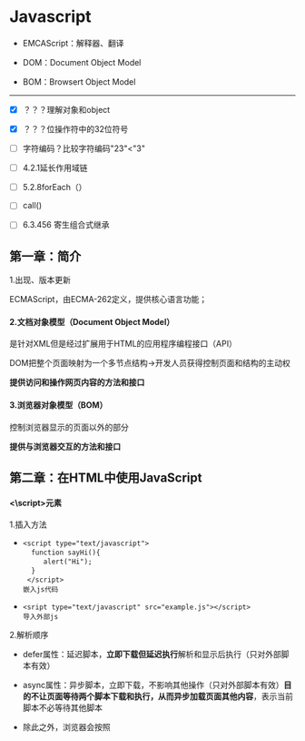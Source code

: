 # Javascript

- EMCAScript：解释器、翻译


- DOM：Document Object Model


- BOM：Browsert Object Model
----

- [x] ？？？理解对象和object


- [x] ？？？位操作符中的32位符号
- [ ] 字符编码？比较字符编码"23"<"3"
- [ ] 4.2.1延长作用域链
- [ ] 5.2.8forEach（）
- [ ] call()
- [ ] 6.3.456 寄生组合式继承

## 第一章：简介

1.出现、版本更新

ECMAScript，由ECMA-262定义，提供核心语言功能；

#### 2.文档对象模型（Document Object Model）
是针对XML但是经过扩展用于HTML的应用程序编程接口（API）

DOM把整个页面映射为一个多节点结构→开发人员获得控制页面和结构的主动权

**提供访问和操作网页内容的方法和接口**

#### 3.浏览器对象模型（BOM）
控制浏览器显示的页面以外的部分

**提供与浏览器交互的方法和接口**

## 第二章：在HTML中使用JavaScript

#### <\script>元素

1.插入方法

- ```
  <script type="text/javascript">
    function sayHi(){
       alert("Hi");
    }
   </script>
  嵌入js代码
  ```


- ```
  <sript type="text/javascript" src="example.js"></script>
  导入外部js
  ```

2.解析顺序

- defer属性：延迟脚本，**立即下载但延迟执行**解析和显示后执行（只对外部脚本有效）


- async属性：异步脚本，立即下载，不影响其他操作（只对外部脚本有效）**目的不让页面等待两个脚本下载和执行，从而异步加载页面其他内容**，表示当前脚本不必等待其他脚本
- 除此之外，浏览器会按照<script>*在页面的先后顺序依次解析*

3.标签的位置

多放在body元素中页面内容的后面

4.在XHTM中的用法

*CData*片段包含JavaScript代码，表示区域内不解析

```
<script>//<![CDATA[
    function{...}
        //]]>
</script>
//注释是为了不兼容XHTML的浏览器
```

## 第三章：基本概念

#### 1.语法

1.1区分大小写

1.2标识符：指变量、函数、属性的名字，或者函数的参数

- 第一个字母必须是一个字母、下划线_、或者一个$
- 其他字符除以上三者还可以是数字
- 惯例驼峰大小写格式、第一个字母小写，剩下每个单词首字母大写

1.3注释

//单行注释

/*多行

注释*/

1.4严格模式

在顶部添加代码“use strict”告诉引擎切换到严格模式

1.5语句    ①分号句尾②使用代码块{}

#### 2.关键字和保留字

不能作为标识符

#### 3.变量

3.1ECMAScript的变量是松散型的，就是可以用来保存任何类型的数据；换句话说，每个变量仅仅是一个用于保留值得占位符而已

3.2

var message；//未初始化变量，值为undefined

var message=“hi";//初始化变量，赋值

3.3**使用var操作符定义的变量将成为定义该变量作用域的局部变量，函数退出即销毁**

省略var，即为全局变量，不推荐使用

```
fuancion text{
    message="hi";//全局变量
}
text();//调用函数
alert(message);//hi
```

3.4可以使用一条语句定义多个变量

#### 4.数据类型

①五种基本数据类型（简单数据类型）

- Undefined→undefined

- Null→object

- Boolean→

- Number

- String

②一种复杂数据类型

- Object:一组无序的名值对组成

③不支持任何创建的自定义类型，所以值都是上述六种之一

##### 4.1 typeof操作符

**检测给定变量的数据类型**

###### 可能返回的字符串

- undefined

- boolean

- string

- numble

- object:这个值是对象（*?*）或者null

- function：函数


typeof是一个*操作符*而不是函数，所以可以alert（typeof(message));//string;圆括号可以用但是却不是必须的

function函数在ECMAScript中是**对象**，不是数据类型

通过typeof操作符来区分函数和其他对象

##### 4.2 Undefined类型

- 使用var声明变量但是未对其加以初始化，默认取得undefined值
- var message=undefned,使用undefined显示初始化变量（没必要）
- 未声明的变量，typeof操作符同样返回undefined值

##### 4.3 Null类型

①从逻辑角来看，null值表示一个*空对象指针*，这也是typeof操作符检测null值会**返回“object”**的原因.

②如果定义的变量准备在将来用来保存对象，那么最好初始化为null，而不是其他；

③实际上，undefined是派生自null值的，所以他们的相等性测试返回true；

④尽管二者有这样的关系，但是用法却完全不同。初始化undefined没必要，初始化null却是有必要的；这可以提现null作为空对象指针惯例，也进一步*区分*null和undefined。

##### 4.4 Bollean类型

- 只有两个字面值true和false；区分大小写，只有小写才是布尔值，不然只是标识符；
- 虽然字面值只有两个，但是ECMAScript中所有类型的值都有与这两个Boolean值等价的值

| 数据类型      | 转换为true的值           | 转换为false的值 |
| --------- | ------------------- | ---------- |
| Boolean   | true                | false      |
| String    | 任何非空字符串             | “”（空字符串）   |
| Number    | 任何非零数字值（包括无穷大)      | 0和NAN      |
| Object    | 任何对象                | null       |
| Undefined | n/a(not applicable) | undefined  |

##### 4.5 Numble类型：

表示整数和浮点数值

（一）数值字面量格式

①最基本的数据字面量格式：十进制整数

②八进制：第一位是0,然后八进制数字序列（0-7）

③十六进制：第一位是0x，然后（0-9及A-F）

如果字面值中的数值超出范围，则前导0被忽略，按照十进制解析

（二）浮点数值

由于浮点数值需要的内存空间是保存整数值得两倍，所以如果能转换为整数的数值将转换为整数保存

科学计数法e表示法

浮点数值的最高精度为17位，但是进行算数计数时精度远不如整数

例如0.1+0.2=0.300000000000004，舍入误差

因此*永远不要测试某个特定的浮点数值*

（三）数值范围

MAX_VALUE 属性是 JavaScript 中可表示的最大的数。它的近似值为 1.7976931348623157 x 10308

MIN_VALUE 属性是 JavaScript 中可表示的最小的数（接近 0 ，但不是负数）。它的近似值为 5 x 10-324

如果得到一个超出JavaScript数值范围的值，则被转换成Infinity

负数则被转换成-Infinity(负无穷)

**Infinity不能参与计算**

可以使用*isFinite（）函数*   确定数值是不是有穷的，如果是，返回true

```javascript
var result=Number.MAX_VALUE+1;

alert(isFinite(result));//false
```

在执行极小或者极大数值的计算时，要检测监控这些值

（四）NaN

Not a Numble非数值，是一个特殊的数值；这样ECMAScript就不会抛出错误，不会影响其他代码的执行；

- 任何涉及NaN的操作都会返回NaN；
- NaN与任何值都不相等，包括NaN本身；
- 0除以0返回NaN，整数除以NaN返回Infinity，负数除以0返回-Infinity

*isNaN（）函数*    确定参数是否“不是数值”，函数接受一个数值会尝试转换成数值，如果不能转换成数值，函数返回true

```javascript
alert(NaN == NaN);       //false
alert(isNaN(NaN));       //true
alert(isNaN(10));        //false – 10 is a number
alert(isNaN("10"));      //false – can be converted to number 10
alert(isNaN("blue"));    //true – cannot be converted to a number
alert(isNaN(true));      //false – can be converted to number 1
```

（五）数值转换

- Number（）：用于*任何数据*类型

  ```javascript
   var num1 = Number("Hello world!");  //NaN
   var num2 = Number("");              //0
   var num3 = Number("000011");        //11
   var num4 = Number(true);            //1
   var num5 = Number(null);            //0
   var num6 = Number(undefined);       //NaN
   var num7 = Number(0xA);             //10
  ```

- parseInt（）：专门用于把*字符串*转换成数值

  由于Number（）函数在转换字符串时比较复杂和不够合理，因此在处理整数时更常用parseInt（）函数；

  忽略前面的空格，找到第一个**非空格字符**

```javascript
  var num1 = parseInt("1234blue"); //1234
  var num2 = parseInt("");        //NaN
  var num3 = parseInt("0xA");     //10 - hexadecimal
  var num4 = parseInt(22.5);      //22 -小数点不是有效的                                     数字字符
  var num5 = parseInt("070");     //70 - decimal
  var num6 = parseInt("0xf");    //15 – hexadecimal
  var num7 = parseInt("blue123"); //NaN
```

ECMAScript3认为“070”是56（八进制），而ECMAScript5以后被认为是十进制，所以parseInt（）函数以不具备解析八进制的能力了

为解决这个问题，可以为函数提供第二个参数：转换时使用的基数

```javascript
 var num1 = parseInt("AF", 16);        //175
 var num2 = parseInt("AF");            //NaN
 如果指定了16作为基数，则可以不带"0x"
 var num3 = parseInt("10", 10);        //10 – parsed                                          as decimal
 var num4 = parseInt("10", 2);         //2 – parsed                                            as binary
```

不指定基数意味着让函数决定如何解析输入的字符，因此为了避免错误解析，我们建议**无论什么情况下都明确指定基数**

- parseFloat（）：专门用于把*字符串*转换成数值，有小数

*区别*：

①第一个小数点有效；

②始终会忽略前导的0；

③只解析十进制，十六进制始终被转换成0；

```
var num1 = parseFloat("1234blue");   //1234 - integer
var num2 = parseFloat("0xA");         //0
var num4 = parseFloat("22.34.5");     //22.34
var num5 = parseFloat("0908.5");      //908.5
var num6 = parseFloat("3.125e7");     //31250000
var num7 = parseFloat(1.000);        //1
```

#####4.6 String类型 

用于表示由0个或者多个16位Unicode字符组成的字符序列，及*字符串*。　　

【Unicode编码：一个英文等于两个字节，一个中文（含繁体）等于两个字节。16位指的是：字符串每个字符所占用的空间为16bits 比特(2 bytes字节)】

双引号和单引号的字符写法在ECMAScript中完全相同

（一）字符字面量

String数据类型包含一些特殊的字符字面量，也叫专业序列；

| 字面量   | 含义                                     |
| ----- | -------------------------------------- |
| \n    | 换行                                     |
| \t    | 制表                                     |
| \b    | 空格                                     |
| \r    | 回车                                     |
| \f    | 进纸                                     |
| \\    | 斜杠                                     |
| \'    | 单引号                                    |
| \"    | 双引号                                    |
| \xnn  | 以十六进制代码nn表示一个字符（n为0-F）。\x41表示“A”       |
| \unnn | 以十六进制代码nnnn表示一个字符（n为0-F）。\u03as表示希腊字符∑ |

```
alert(text.length);//获得字符串长度
其中\u03as六个字符长的转义序列表示一个字符
```

*alert（text.length）*

（二）字符串的特点

字符串时不可变的，一旦创建后想要改变某个变量保存的字符串，首先要销毁原来的字符串，然后再用另一个新值填充

```
var lang = "JAVA";
lang =lang+"Script";//过程在后台发生并拼接
```

（三）转换为字符串

- toString()函数

  返回相应值得字符串表现。但是null和undefined没有这个方法

  通过指定基数，改变输出的值num.toString(8)八进制。

- String()转型函数

  ①有toString（）方法则调用；②值为null则返回"null";

  ③值为undefined则返回"undefined"。



##### 4.7 Object类型

ECMAScript中的对象其实就是 **一组数据和功能的集合**。

ECMAScript中的对象是可变的键控集合（即一组数据和功能的集合）

对象可以通过执行new操作符后跟要创建的对象类型的名称来创建；

创建自定义对象，并为其添加属性和方法

```javascript
var o = new Object();
```
*关键要理解一个重要思想*

在ECMAScript中，Object类型是它所有实例的基础！

Object的每个实例都具有下列的属性和方法？？？？？？



ECMA-262中的对象和行为不一定适用于JavaScript中的其他对象。浏览器环境对象，比如BOM和DOM中的对象，都属于宿主对象。

#### 5.操作符

用于操作数据，包括算术操作符、位操作符、关系操作符、相等操作符。

##### 5.1 一元操作符

（一）递增很递减操作符

- 前置型

  执行前置型递减和递增操作时，变量的值都是在语句被求值之*前*改变的

  *先递减再进行计算*

  ```javascript
   var age = 29;
   var anotherAge = --age + 2;      
   alert(age);         //outputs 28
   alert(anotherAge);  //outputs 30
  ```


- 后置型

  被求值之*后*才执行

  即*先完成计算再递减*（**则计算时使用的值没有经过递减**）

```javascript
var num1 = 2;
        var num2 = 20;
        var num3 = --num1 + num2;    //equals 21
        var num4 = num1 + num2;      //equals 21
```

```javascript
 var num1 = 2;
        var num2 = 20;
        var num3 = num1-- + num2;    //equals 22
        var num4 = num1 + num2;      //equals 21
```

- 规则

```javascript
var s1 = "2";
    var s2 = "z";
    var b = false;
    var f = 1.1;
    var o = { 
        valueOf: function() {
            return -1;
        }
    };
     s1++;   //value becomes numeric 3
     s2++;   //value becomes NaN
     b++;    //value becomes numeric 1
     f--;    //value becomes 0.10000000000000009
     o--;    //value becomes numeric –2  

          
```
（二）一元加和减操作符

- 再对非数值应用一元加操作符时，该操作符会像Number（）转型函数一样对这个值进行转换；

- 一元减操作符：用于表示负数；与加操作符相同规则，然后加负号；

```javascript
   var s1 = "01";
          var s2 = "1.1";
          var s3 = "z";
          var b = false;
          var f = 1.1;
          var o = { 
              valueOf: function() {
                  return -1;
              }
          };
          
          s1 = -s1;   //value becomes numeric -1
          s2 = -s2;   //value becomes numeric -1.1
          s3 = -s3;   //value becomes NaN
          b = -b;     //value becomes numeric 0
          f = -f;     //change to –1.1
          o = -o;     //value becomes numeric 1
```

##### 5.2 位操作符

位于最基本的层次上，因此速度更快；

ECMAScript中所有数都以IEEE-754 64位存储→转换成32位→**执行操作**→转换成64位；整个过程就像只存在32位一样；

以二进制码存储；对于有符号的整数，32位中的前31位用于表示整数的值，第32位用于表示负号：**0→正数；1→负数；**

负数以二进制码存储的步骤①数值的绝对二进制编码②二进制反码③得到的二进制反码加1

但是ECMAScript输出时直接是负数绝对值的二进制编码前面加一个负号

转换过程中导致NaN和Infinity值应用位操作符时，都会被当成0来处理

| 操作符       | 表示方法 |         返回值          |
| :-------- | :--: | :------------------: |
| 按位非（NOT）  |  ~   | 返回数值的反码(本质：操作符负值减1)  |
| 按位与（AND）  |  &   |   相同位置上的两个数都是1时返回1   |
| 按位或（OR）   |  \|  | 有一位是1时返回1；两位都是0时返回0  |
| 按位异或（XOR） |  ^   |     *只*有一位是1返回1；     |
| 左移        |  <<  | 向左移动指定位数，以0填充，不影响符号位 |
| 有符号的右移    |  >>  |        不影响符号位        |
| 无符号的右移    | >>>  |      所有32位都向右移动      |

正数有无符号右移结果相等，而负数无符号右移会结果非常大。

##### 5.3 布尔操作符

可以应用于任何类型的操作数

| 操作符  | 表示方法 |        返回值         |
| ---- | :--: | :----------------: |
| 逻辑非  |  !   | 与Boolean（）转型函数结果相反 |
| 逻辑与  |  &&  |    同为true则为true    |
| 逻辑或  | \|\| |   一个为true则为true    |

- 逻辑非使用两个则会模拟Boolean（）转型函数；

- 逻辑与和逻辑或都属于短路操作，第一个函数能决定结果就不对第二个 求值；

- 逻辑非返回值都为true或者false

  逻辑与和逻辑或返回值不一定为布尔值；可以为

  ​     *对象、null、undefined、NaN*

##### 5.4 乘性操作符

操作符为非数值的情况下会自动进行Number()转型函数转为数值。

| 操作符  | 表示方法 |   返回值    |
| ---- | ---- | :------: |
| 乘法   | *    |    乘积    |
|      | /    | 第一个除以第二个 |
|      | %    |    余数    |

返回值可以是：Infinity、-Infinity、NaN、常规数值

undefined结果NaN

##### 5.5 加性操作符

- 加法
- 减法

*转换规则*：

①Infinity+-Infinity，结果Infinity

​                    -0+0，结果+0；-0-0，结果+0；

②如果一个是字符串，另一个不是字符串也要是字符串！

```javascript
var num1 = 5;
var num2 = 10;
var message = "The sum of 5 and 10 is " + num1 + num2;
alert(message);    //"The sum of 5 and 10 is 510"
```

**每个加法独立执行**

③操作符为非数值的情况下会自动进行Number()转型函数转为数值。

```javascript
 var result1 = 5 + 5;      //10
 var result2 = 5 + "5";    //"55"
 var result3 = NaN - 1;    //NaN
 var result4 = 5 - "" ;    //5.因为""被转换成0
 var result5 = 5 - null ;  //5.因为null被转换成0
 var result6 = 5 - "2" ;   //3,因为"2"被转换成2
```

##### 5.6关系操作符

| <    | >    | <=   | >=   |
| ---- | ---- | ---- | ---- |
| 小于   | 大于   | 小于等于 | 大于等于 |

操作符为非数值的情况下会自动进行数据转换或完成一些奇怪的操作

- 都是数值，则进行比较；

- 都是字符串，则比较对应的字符编码；*？？？*

- 一个是数值，则另一个转成数值；

- 一个是对象，则调用valueOf（）方法，进行比较，如果没有，则调用toString（）方法，得到的结果进行比较；

- 如果一个是布尔值，则转换成数值进行比较；

返回值为布尔值。

任何数值与NaN进行比较，结果都是false；

```javascript
var result1 = NaN < 3;//false
var result2 = NaN >= 3;//false
```

##### 5.7相等操作符

两组操作符

- 相等和不相等：先转换再比较

- 全等和不全等：仅比较不转换

（一）相等和不相等（==）和（!=）

比较前进行 *强制转换*

规则：

- 如果有一个是布尔值，则先转换成0或者1；

- 把字符串转换为数值；

- null和undefined是相等的；

- 比较相等性之前不能把null和undefined转换为其他值；

- 如果有一个值是NaN,则相等操作符返回false，不相等操作符返回true；即使两个操作符都是NaN，相等操作符也返回false，因为NaN不等于NaN；

- 如果两个操作符都是对象，则比较是不是同一个对象。

```javascript
var num1 = "123" ;
var num2 = "你好" ;
alert( num1 == 123) ;       //true
alert( num2 = num1 + 2) ;   //"1232"   虽然把字符串转换成数值计算，但是没有真正改变字符串类型，依然是字符串；
```
（二）全等和不全等

区别：**不转换**

===全等：两个操作符未经转换就相等返回true；

!==不全等：两个操作符未经转换就不相等；

```
var result1 = ("55" == 55);    //true – equal because of conversion
var result2 = ("55" === 55);   //false – not equal because different data types
```

**null == undefined会返回true ，因为他们是类似的值；但null === undefined 返回false，因为它们是不同类型的值**

#####5.8 条件操作符

```
var max = (num1 > num2)?num1:num2
```

问号前的结果返回为true，则将第一个num1赋值给max→max中将保存一个最大的值；

条件？语句1：语句2

if...else...的简写

##### 5.9 赋值操作符

等于号(=)表示，就是把右侧的值赋值给左侧的变量；

如果在等号前面加上算数操作符（以及个别其他操作符），就可以完成复合操作符；

```javascript
var num = 10;
num = num + 10;
```

第二行用一个复合操作符代替：（理解为在原值上加的数是10）

```javascript
var num = 10;
num + = 10;
```

简化赋值操作，并不会带来性能上的提升

##### 5.10 逗号操作符

在一条语句中执行多个操作

- 声明多个变量

```
  var num1=1,num2=2,num3=3;
```

- 用于赋值，不常见

```
  var num = (5,6,2,0);//num的值为0
```

#### 6.语句

ECMA-262规定了一组语句（也叫*流程控制语句*），从本质看，语句定义了ECMAScript中的主要语法，语句通常使用一个或者多个关键词来完成任务。

可以是单行语句，或者{}复合语句，一般叫代码块

##### 6.1 if语句

结合switch语句

```javascript
if(condition){//if里面的括号返回的结果转换成布尔值是true的时候
statament 1

} else{
statement 2
}
```

##### 6.2 do-while语句

先运行后判断
后测试循环语句：循环体内的代码至少被执行一次

当while判断为false时，退出循环

```javascript
do{
statement
}while(expression)；
```

##### 6.3 while语句

前测试循环语句

```
var i=0;
while(i<10){
            i+=2;
}
```

##### 6.4 for语句

前测试循环语句

*具有执行前声明变量和循环后要执行的代码的能力*

```
var num = 10; 
        for (var i=1; i < num; i++) {   
        alert(i); 
```

使用while循环做不到的，使用for循环同样做不到

for循环只是把循环有关的代码集中在一个位置

在循环内部定义的变量，在外部也可以访问到

```
for（；；）{           //将初始化表达式、控制表达式、循环后表达式都省略，则无限循环
dosomething
}
```

##### 6.5 for-in语句

精准的迭代语句，用来枚举*对象*的属性

```javascript
 for (var propName in window) {
             document.write(propName);
             document.write("<br />");
        }
```

##### 6.6 label语句？？？？

在代码中添加标签，以便将来使用

```
label：statement
```

##### 6.7 break和continue语句

在循环中精确地控制代码的执行

```javascript
var num = 0;      
        for (var i=1; i < 10; i++) {
            if (i % 5 == 0) {
                break;
            }
            num++;
        }
        alert(num);    //4
```

变量num从0开始，用于记录循环的次数

i=5时，循环执行了4次，break语句会立即退出循环，在num自增之前就退出，所以num=4；

```javascript
var num = 0;    
        outermost:
        for (var i=0; i < 10; i++) {
             for (var j=0; j < 10; j++) {
                if (i == 5 && j == 5) {
                    break outermost;
                }
                num++;
            }
        }   
        alert(num);    //55
```

break语句退出内部循环，也退出外部循环

**break和continue语句都可以与label语句联合使用，从而返回代码中特定的位置；多发生在循环嵌套的情况下；**

outermost标签标示外部的for循环；要返回到的标签

```javascript
var num = 0;    
        outermost:
        for (var i=0; i < 10; i++) {
             for (var j=0; j < 10; j++) {
                if (i == 5 && j == 5) {
                    continue outermost;
                }
                num++;
            }
        }   
        alert(num);    //95
```

continue语句退出内部循环，执行外部循环

##### 6.8 with语句//大型应用程序，不建议使用

将代码的作用域设置到一个特定对象中

目的：简化多次编写同一个对象的工作

```javascript
with(location){
            var qs = search.substring(1);
            var hostName = hostname;    
            var url = href;
        }
```

相当于

```javascript
var qs = location.search.substring(1);
var hostName = location.hostname;    
var url =location. href;
```

使用with语句关联了location对象

##### 6.9 switch语句 

流控制语句

switch语句中的每一种情形case的含义：如果表达式等于这个值value，则执行后面的语句statement；

*break语句*会导致代码执行流跳出switch语句，避免同时执行多个case;*相当重要*

如果要省略break，表示，混合几种情形，最好添加注释

```javascript
 var i = 25;   
        switch (i) {
            case 25: 
                /* 合并两种情形 */
            case 35: 
                alert("25 or 35");
                break;
            case 45: 
                alert("45");
                break;
            default: 
                alert("Other");
        }
```

case的值不一定是常量，可以是变量，甚至是表达式

#### 7.函数

```javascript
function functionName（arg0,arg1.arg2,.......argN){
      statements
}
```

```javascript
function sayHi(name, message) {
       alert("Hello " + name + ", " + message);
 }
sayHi("Nicholas", "how are you today?");
```

- 声明函数


- 调用函数
- 圆括号内是参数，多个之间用逗号隔开

**reture语句实现返回值;**

```javascript
function diff(num1, num2) {
            if (num1 < num2) {
                return num2 - num1;
            } else {
                return num1 - num2;
            }
        }
        var result = diff(7, 10);
        alert(result);
```

执行完return语句后会立即停止并退出，return后的任何代码永远不会被执行；

当return不带有任何返回值时，函数停止执行后将返回undefined；一般用在需要提前停止函数执行而又不需要返回值的情况下。

**要么让函数始终都有返回值，要么永远不要返回值，以免给调试代码带来不便**

##### 7.1 理解参数

ECMAScript中的参数在内部是用一个数组来表示的；

这个数组可以不包含元素，也可以包含多个元素

- 命名的参数不是必须的
- 在函数体内可以通过*arguments对象*来访问这个参数，从而获得传递给函数的每一个参数；arguments[0]→第一个元素，arguments[1]→第二个元素；
- length属性确定传递进来多少个参数


```javascript
function doAdd() {
            if(arguments.length == 1) {
                alert(arguments[0] + 10);
            } else if (arguments.length == 2) {
                alert(arguments[0] + arguments[1]);
            }
        }
        
        doAdd(10);        //20
        doAdd(30, 20);    //50
```

##### 7.2 没有重载

两个名字相同的函数，后定义的函数覆盖新定义的函数

##第四章：变量、作用域和内存问题

ECMAScript变量可能包含两种不同数据类型的值：基本类型值和引用类型值

- **基本类型值**:源自五种基本数据类型
  保存在变量中的实际的值——栈内存

- **引用类型值** ——堆内存
  保存在内存中的对象——在栈内存保存一个指针，指向堆内存中的对应引用类型
  可以为其添加、改变、删除属性和方法

- 复制变量值：*都只能复制栈内存中的*
  - 复制后是独立的——基本类型
  - 还是引用了同一个对象![复制](复制.png)

- 传递参数：参数都是*按值传递*，没有按引用传递功能

  但是有按引用访问的方法

- *二者的不同*

##### 检测类型

typeof：基本数据类型还是object对象

**instanceof操作符**:什么类型的对象！！！

alert（person instanceof Object）；//变量person是Object吗？

##### 执行环境和作用域

```javascript
var color = "blue"; 
function changeColor(){
    var anotherColor = "red";     
    function swapColors(){
        var tempColor = color;
        var tempColor = anotherColor;
        color = anotherColor;
        alert("Color is now " + tempColor);    //color, anotherColor, and tempColor可以访问到
    }
alert("Color is now " +color);
    //color and anotherColor可以访问到，tempColor不可以
    swapColors();
} alert("123"); changeColor();
//这里只能访问color
//顺序123→blue→red
```

![作用域链](context.png)

*内部环境可以通过作用域链访问所有的外部环境，但是外部环境不能方位内部环境中的任何变量和函数*

##### 延长作用域链

？？？？？

- try-catch语句的catch

- with语句

#####没有块级作用域
- if语句中的声明变量会将变量添加到当前的执行环境中，而不是if语句后销毁。，if花括号没有封闭作用域的功能
- for语句创建的变量也是依旧存在在循环外部的执行环境中
- 使用var声明的变量自动被添加到最接近的环境中。函数内部：函数的局部环境；with语句：函数环境；没有var声明：全局环境
- *向上逐级*查询给定名字匹配的标识符
#####垃圾收集机制
- 找出那些不再使用的变量，然后释放其占用的内存
- 时间间隔
- 标记清除：加上标记然后回收
- 性能问题：确保占用最少的内存让页面获得最好的性能
- 为执行中的代码只保存必要的数据
  *解除引用*:一旦数据不再有用，将其值设置为null来释放引用
##第五章：引用类型

引用类型是一种数据结构，用于将数据和功能组织在一起
有时也被称为对象定义，因为它们描述的视一类对象所具有的属性和方法

#### 5.1 object类型

创建：

- 使用new操作符后跟Object构造函数

  ```javascript
  var person = new Object();
          person.name = "Nicholas";
          person.age = 29;
  ```

- 对象字面量语法*倾向*

  ```javascript
  var person = {
              name : "Nicholas",
              age : 29
          };
  ```

**用逗号来分隔不同的属性；最后一个属性后不加逗号！**

访问属性：

- 点表示法：推荐

- 方括号表示法：用变量来访问属性

  ```javascript
  var propertyName=“name”；
  alert(person[propertyName]);
  ```

#### 5.2 Array类型

##### 创建数组：

- 使用Array构造函数

  var colors=new Array（）；

  var colors=new Array（20）；----创建包含20项的数组

  var colors=Array（"red","green","black"）；----可以省略new

- 数组字面量法

  var colors=["red","green","black"]----创建包含三个字符串的数组

  var colors=[]----创建空数组

  *注意*：最后一项不加逗号

##### 读取和设置数组：

- 使用方括号并提供基于0 的索引值

  var colors=["red","green","black"]；

  alert(colors[0]);----显示第一项

  colors[2]="black";----修改第三项

  colors[3]="brown";----新增第四项

- 数组的length属性可以获得数组的项数，**并且从末尾移除或者添加新项；**

  var colors=["red","green","black"]；

  alert(colors.length);------3

  colors.length=2;--------数组由三项变为两项，"black"被移除

  alert(colors.[2]);-----------undefined

  *添加新项*

```javascript
var colors = ["red", "blue", "green"];    //creates an array with three strings
colors[colors.length] = "black";          //add a color
colors[colors.length] = "brown";          //add another color
现在的数组alert(colors)；
结果为red,blue,green,black,brown
```
**明白这个关系** ：索引和length

由于数组最后一项的索引始终是length-1，因此下一项的位置就是length。

color[99]="black";在位置99添加颜色

alert(colors.length);//100

中间的将返回undefined

##### 1.检测数组

确定对象是不是数组

- *instanceof*操作符-----------一个网页或者一个全局作用域而言

- *Array.isArray()*方法---------------不管在哪个全局执行环境中创建

  在部分未支持的浏览器中使用参考 22章

```javascript
if(value instanceof Array){
//对数组执行某些操作
}
if(Array.isArray(value){
//对数组执行某些操作
}
```

##### 2.转换方法

- *toLocaleString()*

- *toString()*-----------返回字符串

- *valueOf()*-----------返回还是数组
```javascript
var colors = ["red", "blue", "green"];    //create
alert(colors.toString());    //red,blue,gree
alert(colors.valueOf());     //red,blue,gree
alert(colors);               //red,blue,green
```
alert要接受字符串参数，会自动在后台调用 toString（）方法

以上三项默认以逗号分隔,

- *join()方法*

```javascript
var colors = ["red", "green", "blue"];
alert(colors.join(","));      //red,green,blue
alert(colors.join("||"));     //red||green||blue
```

##### 3.栈方法

让数组的行为类似其他数据结构的方法；可以限制插入和删除项的数据结构；LIFO**后进先出**

- *push()和pop()*方法:推入添加/末尾移除并返回移除项的值

```javascript
var colors = new Array();                      //create an array
var count = colors.push("red", "green");    //推入一项
 alert(count);  //2    
 count = colors.push("black"); //推入另一项
 alert(count);  //3      
var item = colors.pop();        //取得最后一项
 alert(colors.length);  //2
```

##### 4.队列方法

访问规则：FIFO**先进先出**

- *push()和shift()*方法:推入添加/第一项移除并返回

```javascript
var colors = new Array();           //create an array
var count = colors.push("red", "green"); //推入两项
alert(count);  //2
count = colors.push("black");  //推入另一项； //3
var item = colors.shift();   //取得第一项
alert(item);   //"red"
alert(colors.length);  //2
```

数组中各项顺序为：black、*red、green*

##### 5.重排序方法

- *reverse（）*-------反转数组顺序
- *sort（）*--------升序（根据字符串的结果，结果"10"位于"5"的前面）

**那怎么实现排序呢？**

sort()方法接收一个*比较函数*来作为*参数*，sort()本身对于返回值1，-1，0做出相应的动作让两数字调换位置；

下例是**sort()得到的参数为正数时才交换两个值的顺序，否则不交换**。

```javascript
 function compare(value1, value2) {
            if (value1 < value2) {
                return -1;
            } else if (value1 > value2) {
                return 1;
            } else {
                return 0;
            }
        }
        var values = [0, 1, 5, 10, 15];
        values.sort(compare);
        alert(values);    //0,1,5,10,15
```

以上例子实现了升序，要实现降序则交换return的-1和1即可

*compare()比较函数适用于大多数数据类型*；

对于数据类型或者valueof()方法会返回数值类型的，也可以用减法比较函数

```javascript
function compare(value1, value2) {
            if (value2 - value1) 
              }          
```

```javascript
var arr=[12,23,45,123,46];
arr.sort(function(num1,num2){
	return num1-num2
});
alert(arr);
```

##### 6.操作方法

- *concat()*:基于当前数组中的所有项创建一个新数组

  - 没有传递参数，则复制并返回副本
  - 传递的视一个或多个数组，则添加到结果数组中
  - 如果不是数组，就简单加到结果数组的末尾

- *slice()*：基于当前数组中的一个或多个项创建一个新数组

  参数：返回项的起始位置和结束位置——不包含结束位置的项
```javascript
var colors = ["red", "green", "blue", "yellow", "purple"];
          var colors2 = colors.slice(1);
          var colors3 = colors.slice(1,4);
          alert(colors2);   //green,blue,yellow,purple
          alert(colors3);   //green,blue,yellow
```

- *splice()*：像数组中部插入项
  - 删除：要删除第一项的位置、要删除的项数
  - 插入：起始位置、0、要插入的项数
  - 替换：起始位置、要删除的项数、要插入的项数

```javascript
var colors = ["red", "green", "blue"];
var removed = colors.splice(0,1); //删除第一项
        alert(colors);     //green,blue
        alert(removed);    //red - one item array   
        removed = colors.splice(1, 0, "yellow", "orange");  //从位置1插入两项
        alert(colors);     //green,yellow,orange,blue
        alert(removed);    //empty array

        removed = colors.splice(1, 1, "red", "purple");    //插入两项，替换一项，从位置1
        alert(colors);     //green,red,purple,orange,blue
        alert(removed);    //yellow -返回的数组只包含一项
```

*返回值为数组* 包含从原始数组中删除的项！！！如果没有项则返回空数组

- 三种方法总结

  - 相同点：三种方法都将返回一个数组

  - 不同点：

    contac()、slice()方法不影响原始数组，将返回新的根据方法创建的数组

    splice()方法将在原始数组上增减，返回的为改变的项，原始数组也成为了新的改变后的数组

##### 7.位置方法

- *indexOf()* ：从开头（位置0）向后查找

- *lastindexOf()*：从末尾开始向前查找

  参数：要查找的项和表示查找起点位置的索引（可选）

  返回值：查找项在数组的**位置**,没有找到返回-1

```javascript
var numbers = [1,2,3,4,5,4,3,2,1];
        
        alert(numbers.indexOf(4));        //3
        alert(numbers.lastIndexOf(4));    //5
        
        alert(numbers.indexOf(4, 4));     //5
        alert(numbers.lastIndexOf(4, 4)); //3       

        var person = { name: "Nicholas" };
        var people = [{ name: "Nicholas" }];
        var morePeople = [person];
        
        alert(people.indexOf(person));     //-1
        alert(morePeople.indexOf(person)); //0
```

##### 8.迭代方法
每个方法接收两个参数：要在每一项上运行的*函数*（接收3个参数：数组项的值，该项在数组中的位置，数组对象本身）和（可选的）*运行该函数的作用域对象*——影响this的值

5个迭代方法:
*every()*对数组中的每一项运行给定函数，如果该函数对每一项都返回true，则返回true ;
*some()*对数组中的每一项运行给定函数，如果该函数对任一项返回true，则返回true;

*filter()*对数组中的每一项运行给定函数，返回该函数会返回true的项组成的数组 ;
*forEach()*对数组中的每一项运行给定函数，这个方法没有返回值 ;
*map()*对数组中的每一项运行给定函数，返回每次函数调用的结果组成的数组 ;

**以上方法都不会修改数组中的包含值**

```javascript
var numbers = [1,2,3,4,5,4,3,2,1];        
var filterResult = numbers.filter(function(item, index, array){
      return (item > 2);
        });
alert(filterResult);   //[3,4,5,4,3]
```

——————filter()适合查询符合某些条件的所有数组项

```javascript
var numbers = [1,2,3,4,5,4,3,2,1];
var mapResult = numbers.map(function(item, index, array){
            return item * 2;
        });
 alert(mapResult);   //[2,4,6,8,10,8,6,4,2]
```

——————map()适合创建包含的项与另一个数组一一对应的数组

```javascript
var numbers = [1,2,3,4,5,4,3,2,1];
number.forEach(function(item,index,array){
  //执行某些操作
})
```

——————forEach()???对数组的每一项运行传入的函数，本质上与使用for循环迭代数组一样。没有返回值

##### 9. 并归方法

*reduce()方法* 和 *reduceRight()归并方法*
两个方法都会迭代数组的所有项并构建一个最终返回的值
reduce()归并方法 接受两个参数：
传入的函数和作为归并基础的初始值(可选）
要传入的函数接收四个函数，前一个值，当前值，索引项，数组对象

```javascript
var sum = arr.reduce(function(prev,cur,index,array){
          return prev + cur;
});
alert(sum);
//reduceRight()归并方法 和reduce()方法本质一样，区别就在于是从后向前开始边里
var sum2
=arr.reduceRight(function(pre,cur,index,array){
         return pre + cur;
});
alert(sum2);
```
#### 5.3 Date类型

##### 创建：

var now = new Date();

①不传递参数：自动获取当前日期和时间

②传入参数：表示该日期时间的毫米数

为了简化计算过程，有两种方法

- Date.parse()

  没有规定日期格式

```javascript
var now = new Date();
          alert(now);    
 var someDate = new Date(Date.parse("May 25, 2004"));
          alert(someDate);//Tue May 25 2004 00:00:00 GMT+0800 (中国标准时间)
var someDate = new Date("May 25, 2004");//与上等价代码
```

- Date.UTC()

  年份、*基于0*的月份。。。。。

```javascript
 //January 1, 2000 at midnight
var y2k = new Date(Date.UTC(2000, 0));
        alert(y2k.toUTCString());
//May 5, 2005 at 5:55:55 PM GMT
var allFives = new Date(Date.UTC(2005, 4, 5, 17, 55, 55));
        alert(allFives.toUTCString());
var allFives = new Date(2005, 4, 5, 17, 55, 55);//省略后则是基于本地时间而非GMT来创建
```

Date.now()方法：调用这个方法时的日期和时间的毫秒数，可用来分析代码工作

```javascript
var start=Date.now()
//do something
var stop=Date.now();
var result=stop-start;
```

##### 继承

重写方法

toLocaleString(),toString(),在不同浏览器返回格式大相径庭，一般仅用来调试代码

valueOf()不返回字符串，返回毫秒数，可用来比较日期值

```javascript
var date1 = new Date(2007, 0, 1);       
var date2 = new Date(2007, 1, 1);     
       
        alert(date1 < date2);  //true
        alert(date1 > date2);  //false
```

##### 日期格式化

toDateString(),toTimeString(),

toLocalDateString(),toLocalTimeString(),

toUTCString()

##### *日期/事件组件方法*

| 方法                                       | 描述                                |
| ---------------------------------------- | --------------------------------- |
| [Date()](http://www.w3school.com.cn/jsref/jsref_Date.asp) | 返回当日的日期和时间。                       |
| [getDate()](http://www.w3school.com.cn/jsref/jsref_getDate.asp) | 从 Date 对象返回一个月中的某一天 (1 ~ 31)。     |
| [getDay()](http://www.w3school.com.cn/jsref/jsref_getDay.asp) | 从 Date 对象返回一周中的某一天 (0 ~ 6)。       |
| [getMonth()](http://www.w3school.com.cn/jsref/jsref_getMonth.asp) | 从 Date 对象返回月份 (0 ~ 11)。           |
| [getFullYear()](http://www.w3school.com.cn/jsref/jsref_getFullYear.asp) | 从 Date 对象以四位数字返回年份。               |
| [getYear()](http://www.w3school.com.cn/jsref/jsref_getYear.asp) | 请使用 getFullYear() 方法代替。           |
| [getHours()](http://www.w3school.com.cn/jsref/jsref_getHours.asp) | 返回 Date 对象的小时 (0 ~ 23)。           |
| [getMinutes()](http://www.w3school.com.cn/jsref/jsref_getMinutes.asp) | 返回 Date 对象的分钟 (0 ~ 59)。           |
| [getSeconds()](http://www.w3school.com.cn/jsref/jsref_getSeconds.asp) | 返回 Date 对象的秒数 (0 ~ 59)。           |
| [getMilliseconds()](http://www.w3school.com.cn/jsref/jsref_getMilliseconds.asp) | 返回 Date 对象的毫秒(0 ~ 999)。           |
| [getTime()](http://www.w3school.com.cn/jsref/jsref_getTime.asp) | 返回 1970 年 1 月 1 日至今的毫秒数。          |
| [getTimezoneOffset()](http://www.w3school.com.cn/jsref/jsref_getTimezoneOffset.asp) | 返回本地时间与格林威治标准时间 (GMT) 的分钟差。       |
| [getUTCDate()](http://www.w3school.com.cn/jsref/jsref_getUTCDate.asp) | 根据世界时从 Date 对象返回月中的一天 (1 ~ 31)。   |
| [getUTCDay()](http://www.w3school.com.cn/jsref/jsref_getUTCDay.asp) | 根据世界时从 Date 对象返回周中的一天 (0 ~ 6)。    |
| [getUTCMonth()](http://www.w3school.com.cn/jsref/jsref_getUTCMonth.asp) | 根据世界时从 Date 对象返回月份 (0 ~ 11)。      |
| [getUTCFullYear()](http://www.w3school.com.cn/jsref/jsref_getUTCFullYear.asp) | 根据世界时从 Date 对象返回四位数的年份。           |
| [getUTCHours()](http://www.w3school.com.cn/jsref/jsref_getUTCHours.asp) | 根据世界时返回 Date 对象的小时 (0 ~ 23)。      |
| [getUTCMinutes()](http://www.w3school.com.cn/jsref/jsref_getUTCMinutes.asp) | 根据世界时返回 Date 对象的分钟 (0 ~ 59)。      |
| [getUTCSeconds()](http://www.w3school.com.cn/jsref/jsref_getUTCSeconds.asp) | 根据世界时返回 Date 对象的秒钟 (0 ~ 59)。      |
| [getUTCMilliseconds()](http://www.w3school.com.cn/jsref/jsref_getUTCMilliseconds.asp) | 根据世界时返回 Date 对象的毫秒(0 ~ 999)。      |
| [parse()](http://www.w3school.com.cn/jsref/jsref_parse.asp) | 返回1970年1月1日午夜到指定日期（字符串）的毫秒数。      |
| [setDate()](http://www.w3school.com.cn/jsref/jsref_setDate.asp) | 设置 Date 对象中月的某一天 (1 ~ 31)。        |
| [setMonth()](http://www.w3school.com.cn/jsref/jsref_setMonth.asp) | 设置 Date 对象中月份 (0 ~ 11)。           |
| [setFullYear()](http://www.w3school.com.cn/jsref/jsref_setFullYear.asp) | 设置 Date 对象中的年份（四位数字）。             |
| [setYear()](http://www.w3school.com.cn/jsref/jsref_setYear.asp) | 请使用 setFullYear() 方法代替。           |
| [setHours()](http://www.w3school.com.cn/jsref/jsref_setHours.asp) | 设置 Date 对象中的小时 (0 ~ 23)。          |
| [setMinutes()](http://www.w3school.com.cn/jsref/jsref_setMinutes.asp) | 设置 Date 对象中的分钟 (0 ~ 59)。          |
| [setSeconds()](http://www.w3school.com.cn/jsref/jsref_setSeconds.asp) | 设置 Date 对象中的秒钟 (0 ~ 59)。          |
| [setMilliseconds()](http://www.w3school.com.cn/jsref/jsref_setMilliseconds.asp) | 设置 Date 对象中的毫秒 (0 ~ 999)。         |
| [setTime()](http://www.w3school.com.cn/jsref/jsref_setTime.asp) | 以毫秒设置 Date 对象。                    |
| [setUTCDate()](http://www.w3school.com.cn/jsref/jsref_setUTCDate.asp) | 根据世界时设置 Date 对象中月份的一天 (1 ~ 31)。   |
| [setUTCMonth()](http://www.w3school.com.cn/jsref/jsref_setUTCMonth.asp) | 根据世界时设置 Date 对象中的月份 (0 ~ 11)。     |
| [setUTCFullYear()](http://www.w3school.com.cn/jsref/jsref_setUTCFullYear.asp) | 根据世界时设置 Date 对象中的年份（四位数字）。        |
| [setUTCHours()](http://www.w3school.com.cn/jsref/jsref_setutchours.asp) | 根据世界时设置 Date 对象中的小时 (0 ~ 23)。     |
| [setUTCMinutes()](http://www.w3school.com.cn/jsref/jsref_setUTCMinutes.asp) | 根据世界时设置 Date 对象中的分钟 (0 ~ 59)。     |
| [setUTCSeconds()](http://www.w3school.com.cn/jsref/jsref_setUTCSeconds.asp) | 根据世界时设置 Date 对象中的秒钟 (0 ~ 59)。     |
| [setUTCMilliseconds()](http://www.w3school.com.cn/jsref/jsref_setUTCMilliseconds.asp) | 根据世界时设置 Date 对象中的毫秒 (0 ~ 999)。    |
| [toSource()](http://www.w3school.com.cn/jsref/jsref_tosource_boolean.asp) | 返回该对象的源代码。                        |
| [toString()](http://www.w3school.com.cn/jsref/jsref_toString_date.asp) | 把 Date 对象转换为字符串。                  |
| [toTimeString()](http://www.w3school.com.cn/jsref/jsref_toTimeString.asp) | 把 Date 对象的时间部分转换为字符串。             |
| [toDateString()](http://www.w3school.com.cn/jsref/jsref_toDateString.asp) | 把 Date 对象的日期部分转换为字符串。             |
| [toGMTString()](http://www.w3school.com.cn/jsref/jsref_toGMTString.asp) | 请使用 toUTCString() 方法代替。           |
| [toUTCString()](http://www.w3school.com.cn/jsref/jsref_toUTCString.asp) | 根据世界时，把 Date 对象转换为字符串。            |
| [toLocaleString()](http://www.w3school.com.cn/jsref/jsref_toLocaleString.asp) | 根据本地时间格式，把 Date 对象转换为字符串。         |
| [toLocaleTimeString()](http://www.w3school.com.cn/jsref/jsref_toLocaleTimeString.asp) | 根据本地时间格式，把 Date 对象的时间部分转换为字符串。    |
| [toLocaleDateString()](http://www.w3school.com.cn/jsref/jsref_toLocaleDateString.asp) | 根据本地时间格式，把 Date 对象的日期部分转换为字符串。    |
| [UTC()](http://www.w3school.com.cn/jsref/jsref_utc.asp) | 根据世界时返回 1970 年 1 月 1 日 到指定日期的毫秒数。 |
| [valueOf()](http://www.w3school.com.cn/jsref/jsref_valueOf_date.asp) | 返回 Date 对象的原始值。                   |

##### 5.4 RegExp类型

通过此类型来支持正则表达式

var expression = /pattern/flags；

pattern：任何简单或复杂的正则表达式

flags：匹配模式g,i,m

#### 5.5 function类型

函数本身没有运行功能，必须调用才可以执行。

定义函数

```javascript
函数声明
function sum(num1,num2){
return num1+num2;
};
函数表达式
var sum=function(num1,num2){
return num1+num2;
};
```

函数名实际上是一个指向函数对象的指针

```
...
var anotherSum=sum;
```

使用不带圆括号的函数名是访问函数指针，而非调用函数；

anotherSum和sum指向同一个函数

##### 1.没有重载（深入理解）

两个同名函数，后面的函数覆盖前面的函数

 ##### 2.函数声明与函数表达式

上面定义函数的两种方法*区别：*

解析器会率先读取函数声明，即使在调用他的函数后面，JS引擎也能把函数声明提升到顶部，可以访问；

而函数表达式则必须执行到他所在的代码才会被执行，如果放在调用之后会发生错误；

##### 3.作为值得函数

因为函数名本身就是变量，所以函数也可以作为值来使用，

```javascript
function callSomeFunction(someFunction,someArgument){
return someFunction(someArgument);
}
```

两个参数，一个是函数，一个是传递给函数的值

从一个函数中返回另一个函数，**可以根据某个对象属性对数组进行排序**

比如把比较函数传入到sort（）方法

```javascript
var data = [{name: "Zachary", age: 28}, {name: "Nicholas", age: 29}];
           data.sort(createComparisonFunction("name"));
 alert(data[0].name);  //Nicholas
```

##### 4.函数内部属性

两个特殊的对象：*arguments*和*this*

*arguments：*类数组对象，包含传入函数中的所有参数。
arguments对象的*callee属性*，是一个指针，指向**函数**
arguments.callee：拥有这个arguments对象的**函数**。

```javascript
 function factorial(num){
            if (num <= 1) {
                return 1;
            } else {
                return num * arguments.callee(num-1)
            }
        }
```

阶乘函数，递归算法，arguments.callee是代替factorial函数的，以解除了函数执行时与函数名的耦合！！！

无论函数使用什么名字，这个函数都好使~~~

*this：* 引用的函数是函数据以执行的环境对象——或者说也可以说是this值（当在网页的全局作用域中调用函数时，this对象引用的就是window）

//本质     this：当前的方法，属于谁(函数其那面有new除外）

一个函数对象属性*caller* :这个属性保存着调用当前函数的函数的引用，如果实在全局作用域中调用函数时，他的值为null。

```javascript
function inner(){
alert(arguments.callee.caller);
};//调用inner（）函数的函数
```

##### 5.函数属性和方法

函数是对象，所以函数也有属性和方法

每个函数都包含两个方法属性：

*length* :函数希望接收的<u>命名参数</u>的个数

*prototype* ：耐人寻味。。。。。

每个函数都包含两个方法：

*apply()*:接收两个参数，一个是其中运行函数的作用域，一个是参数数组

*call()*:同上，不同，传递的参数必须逐一列举

**用途** ：扩充函数赖以运行的作用域

```javascript
window.color = "red";
        var o = { color: "blue" };
        
        function sayColor(){
            alert(this.color);
        }
        
        sayColor();            //red
        
        sayColor.call(this);   //red
        sayColor.call(window); //red
        sayColor.call(o);      //blue
```

*bind* 方法：创建一个函数实例

#### 5.6 基本包装类型

三个特殊的引用类型。首先是基本类型，然后还是引用类型

```javascript
var box = 'Lee';//基本数据类型字符串
alert(box.substring(2));//明显是引用类型写法
//可以调用系统内置方法
//不能给自己创建方法和属性

var box = new String('Lee');
box.age = "100";
alert(box.age);
//自定义属性和方法有效
```

两种写法:系统内置的方法都有用

- 字面量声明写法：自定义无效
- new运算符声明写法——不建议使用，导致分不清到底是基本类型值还是引用类型值

Boolean、Number、String引用类型

##### 6.1 Boolean类型

没有特定属性和方法

重写valueOf()、toString()、toLocalString()方法
建议不用Boolean对象

##### 6.2Number类型

- 有一些静态*属性*（类型.属性）：MAX_VALUE、MIN_VALUE、NaN、。。。


- *对象的方法*

  - toFixed():指定小数位数，并转换为字符串，四舍五入
  - toExponential()：返回指数表示法
  - toPrecision():看情况调用以上哪种方法
  - toString()：把数值转换成字符串
  - toLocalString()：本地化，数值的表示方法

  ```javascript
  var box = 1000;
  alert(box.toFixed(2));
  ```

数值格式化方法

```javascript
var numberObject = new Number(10);
var numberValue = 99;
alert(numberObject.toString());       //"10"
alert(numberObject.toFixed(2));

 numberObject = new Number(99);
        alert(numberObject.toPrecision(1));    //"1e+2"
        alert(numberObject.toPrecision(2));    //"99"
        alert(numberObject.toPrecision(3));    //"99.0"
```



##### 6.3 String类型

```javascript
var stringObject = new String("hello world");
```

String类型包含了三个属性和大量可用的内置方法

*属性：*

- length：返回字符串的字符长度
- constructor：返回创建string对象的函数
- prototype

*方法：*

|                   |                    |                      |
| ----------------- | ------------------ | -------------------- |
| 字符方法              | charAt()           | 访问字符串中特定的字符          |
|                   | charCodeAt()       |                      |
| 字符串操作方法           | concat()           | 拼接字符串                |
|                   | slice(n,m)         | 从n到m                 |
|                   | substring(n,m)     | 从n到m                 |
|                   | substr(n,m)        | 从n开始的m个              |
| 字符串位置方法           | indexOf("x",n)     | 从第n个位置搜索，返回"x"的索引值   |
|                   | lastindexOf("x",n) | 从第n个位置向前搜索，返回"x"的索引值 |
| 大小写转换方法           | toLowerCase()      |                      |
|                   | toUpperCase()      |                      |
| 模式匹配方法            | match("x")         |                      |
|                   | search("x")        | 返回索引值                |
|                   | replace("n","m")   | 用n代替m                |
|                   | *split()*          | 基于分隔符分隔成数组           |
| localeCompare()方法 | localeCompare(n)方法 | 字母表，n在前返回1           |

1、字符方法

访问字符串中特定的字符

- charAt()和charCodeAt()

2、字符串操作方法

- concat()拼接字符串，但是多用加号操作符就可以

返回被操作字符串的子字符串

- slice()：两个参数（开始位置，结束位置（不包含））
- substr()：两个参数（开始位置，返回字符个数）
- substring()：两个参数（开始位置，结束位置（不包含））

负数

slice（-2）、substr(-2)：总数加负数位
substring(-2)负数返回全部字符串

3、字符串位置方法

- indexOf():两个参数（开始位置，从哪开始）开头向后
- lastindexOf()：两个参数（开始位置，从哪开始）末尾向前

```javascript
  var stringValue = "hello world";
        alert(stringValue.indexOf("o"));         //4
        alert(stringValue.lastIndexOf("o"));     //7
        alert(stringValue.indexOf("o", 6));         //7
        alert(stringValue.lastIndexOf("o", 6));     //4   
```

4、trim()方法

创建一个字符串副本，删除前置和后缀的所有空格，然后返回

5、字符串大小写转换方法

toLowerCase()/toLocalLowerCase()
toUpperCase()/toLocalUpperCase()

6、字符串的模式匹配方法

match()
search()
replace()

split():基于分隔符分隔成数组

7、localeCompare()方法

比较两个字符串，并返回下列值中的一个0，1，-1

8、fromCharCode()方法

接受字符编码，转换成字符串

9、HTML方法

尽量不使用

#### 5.7 单体内置对象

内置对象：由ECMAScript实现提供的、不依赖于宿主环境的对象，这些对象在ECMAScript程序执行前就已经存在了

##### 7.1 Global对象

其实全局变量和全局函数都是Global的属性和方法，可以用window调用

###### 1.URI编码

对URI编码，以便发送给浏览器

encodeURI()不对特殊字符编码——decodeURI（）对应的解码

encodeURIComponent()更彻底编码——decodeURIComponent()

###### 2.*eval()方法*

像一个完整的ECMAScript**解析器**，接受一个参数，即要执行的**ECMAScript字符串**

功能强大，可以拼装ECMAScript代码，但是可能导致程序安全性！！！

Global对象属性：一些特殊的值（undefined、NaN等)原生引用类型的构造函数

window对象

##### 7.2 Math对象

min()和max()方法

舍入方法

- Math.ceil()向上舍入整数
- Math.floor()向下舍入整数
- Math.round()标准舍入整数

random()方法：0-1的随机数

```javascript
var num = Math.floor(Math.random() * 10 + 1);
alert(num);    //a number between 1 and 10
```

```javascript
function select(start,end){
var total=end-start+1;
return Math.floor(Math.random()*total+start);
}
```

selectFrom()：两个参数（应该返回的最小值和最大值）

```javascript
function selectFrom(lowerValue, upperValue) {
   var choices = upperValue - lowerValue + 1;
   return Math.floor(Math.random() * choices + lowerValue);
}      
    var num = selectFrom(2, 10);
    alert(num);   //number between 2 and 10 (inclusive)

     var colors = ["red", "green", "blue", "yellow", "black", "purple", "brown"];
     var color = colors[selectFrom(0, colors.length-1)];
     alert(color);  //any of the strings in the array  
```
| 属性                                       | 描述                           |
| ---------------------------------------- | ---------------------------- |
| [E](http://www.w3school.com.cn/jsref/jsref_e.asp) | 返回算术常量 e，即自然对数的底数（约等于2.718）。 |
| [LN2](http://www.w3school.com.cn/jsref/jsref_ln2.asp) | 返回 2 的自然对数（约等于0.693）。        |
| [LN10](http://www.w3school.com.cn/jsref/jsref_ln10.asp) | 返回 10 的自然对数（约等于2.302）。       |
| [LOG2E](http://www.w3school.com.cn/jsref/jsref_log2e.asp) | 返回以 2 为底的 e 的对数（约等于 1.414）。  |
| [LOG10E](http://www.w3school.com.cn/jsref/jsref_log10e.asp) | 返回以 10 为底的 e 的对数（约等于0.434）。  |
| [PI](http://www.w3school.com.cn/jsref/jsref_pi.asp) | 返回圆周率（约等于3.14159）。           |
| [SQRT1_2](http://www.w3school.com.cn/jsref/jsref_sqrt1_2.asp) | 返回返回 2 的平方根的倒数（约等于 0.707）。   |
| [SQRT2](http://www.w3school.com.cn/jsref/jsref_sqrt2.asp) | 返回 2 的平方根（约等于 1.414）。        |

| 方法                                       | 描述                                       |
| ---------------------------------------- | ---------------------------------------- |
| [abs(x)](http://www.w3school.com.cn/jsref/jsref_abs.asp) | 返回数的绝对值。                                 |
| [acos(x)](http://www.w3school.com.cn/jsref/jsref_acos.asp) | 返回数的反余弦值。                                |
| [asin(x)](http://www.w3school.com.cn/jsref/jsref_asin.asp) | 返回数的反正弦值。                                |
| [atan(x)](http://www.w3school.com.cn/jsref/jsref_atan.asp) | 以介于 -PI/2 与 PI/2 弧度之间的数值来返回 x 的反正切值。     |
| [atan2(y,x)](http://www.w3school.com.cn/jsref/jsref_atan2.asp) | 返回从 x 轴到点 (x,y) 的角度（介于 -PI/2 与 PI/2 弧度之间）。 |
| [ceil(x)](http://www.w3school.com.cn/jsref/jsref_ceil.asp) | 对数进行上舍入。                                 |
| [cos(x)](http://www.w3school.com.cn/jsref/jsref_cos.asp) | 返回数的余弦。                                  |
| [exp(x)](http://www.w3school.com.cn/jsref/jsref_exp.asp) | 返回 e 的指数。                                |
| [floor(x)](http://www.w3school.com.cn/jsref/jsref_floor.asp) | 对数进行下舍入。                                 |
| [log(x)](http://www.w3school.com.cn/jsref/jsref_log.asp) | 返回数的自然对数（底为e）。                           |
| [max(x,y)](http://www.w3school.com.cn/jsref/jsref_max.asp) | 返回 x 和 y 中的最高值。                          |
| [min(x,y)](http://www.w3school.com.cn/jsref/jsref_min.asp) | 返回 x 和 y 中的最低值。                          |
| [pow(x,y)](http://www.w3school.com.cn/jsref/jsref_pow.asp) | 返回 x 的 y 次幂。                             |
| [random()](http://www.w3school.com.cn/jsref/jsref_random.asp) | 返回 0 ~ 1 之间的随机数。                         |
| [round(x)](http://www.w3school.com.cn/jsref/jsref_round.asp) | 把数四舍五入为最接近的整数。                           |
| [sin(x)](http://www.w3school.com.cn/jsref/jsref_sin.asp) | 返回数的正弦。                                  |
| [sqrt(x)](http://www.w3school.com.cn/jsref/jsref_sqrt.asp) | 返回数的平方根。                                 |
| [tan(x)](http://www.w3school.com.cn/jsref/jsref_tan.asp) | 返回角的正切。                                  |
| [toSource()](http://www.w3school.com.cn/jsref/jsref_tosource_math.asp) | 返回该对象的源代码。                               |
| [valueOf()](http://www.w3school.com.cn/jsref/jsref_valueof_math.asp) | 返回 Math 对象的原始值。                          |

## 第六章：面向对象的程序设计

面向对象OO
#### 1.理解对象

```javascript
       var person = new Object();
        person.name = "Nicholas";
        person.age = 29;
        person.job = "Software Engineer";
        person.sayName = function(){
            alert(this.name);
        };
        
        person.sayName();
```
创建自定义对象步骤：

- 创建一个object实例
- 加上属性和方法

##### 1.1属性类型

两种属性：

- 数据属性

  - [Configurable] : 能否通过delete删除属性重新定义、能否修改属性特性
  - [Enumberable] ：能否通过for-in循环返回属性
  - Writeable]：能否修改属性的值
  - [Value]：属性的数值

  前三者都默认为true

  要修改属性的默认特性

  Object.defineproperty()方法

  ```javascript
     var person = {};
          Object.defineProperty(person, "name", {
            writable: false, //它的值"Nicholas"是只读的
            configurable: false,//不能从对象中删除
           
              value: "Nicholas"
          });

          alert(person.name);
          delete person.name;
          alert(person.name);
  ```

- 访问器属性

不包含数据值，它们包含一对儿getter和setter函数(都不是必须的)- - 

- 四个特性
  - [Configurable] : 能否通过delete删除属性重新定义、能否修改属性特性
  - [Enumberable] ：能否通过for-in循环返回属性
  - [Get]：在读取属性时调用的函数
  - [Set]：在写入属性时调用的函数

#####  1.2 定义多个属性

Object.defineproperties( 对象,{.......})      方法

##### 1.3 读取属性的特性

Object.getOwnPropertyDescriptor(对象, "要读取其描述符的属性名称")

#### 2.创建对象

##### 2.1 工厂模式

```javascript
        function createPerson(name, age, job){
            var o = new Object();
            o.name = name;
            o.age = age;
            o.job = job;
            o.sayName = function(){
                alert(this.name);
            };    
            return o;//返回包含三个属性一个方法的对象
        }
        
        var person1 = createPerson("Nicholas", 29, "Software Engineer");
```

##### 2.2 构造函数模式

```javascript
        function Person(name, age, job){
            this.name = name;
            this.age = age;
            this.job = job;
            this.sayName = sayName;//没有return
        }//构造函数
        
        function sayName(){
            alert(this.name);
        }//sayName函数转移到构造函数外，成了全局函数，使新创建的对象通过函数名sayName指针指向同一个函数
        
        var person1 = new Person("Nicholas", 29, "Software Engineer"); //创建Person的新实例，必须使用new，调用构造函数
```

4个步骤

- 创建一个新对象   person1
- 将构造函数的作用域赋给新对象，所以this指向了新对象
- 执行构造函数中的代码
- 返回新对象

**调用构造函数**

```javascript
var person = new Person("Nicholas", 29, "Software Engineer");
        person.sayName();   //"Nicholas"
        
Person("Greg", 27, "Doctor");  //adds to window
        window.sayName();   //"Greg"
//在全局作用域中调用一个函数，this对象总是指向Globle对象     
 var o = new Object();
        Person.call(o, "Kristen", 25, "Nurse");
        o.sayName();    //"Kristen"
```

任何函数，只要通过new操作符来调用，那它就可以作为构造函数

方法一：构造函数的典型用法；使用new操作符创建一个新对象

方法三：call接收两个参数

- o---运行函数的作用域
- 一一列举的参数数组

<u>在o的作用域中调用函数，o就拥有所有属性和方法</u>

构造函数的问题：

每个方法都要在每个实例上创造一遍

解决方法：

通过把函数定义转移到构造函数外，每个实例都通过指针指向同一个函数

*新问题* 

##### 2.3 原型模式

创建的每个函数都有一个prototype（原型）属性

prototype就是通过构造函数创建的那个对象实例的原型对象

好处：**让所有对象实例共享它所包含的属性和方法**

不必在构造函数中定义实例的信息，而是将这些信息直接添加到原型对象中

```javascript
function Person(){
 }
        
 Person.prototype.name = "Nicholas";
 Person.prototype.age = 29;
 Person.prototype.job = "Software Engineer";
 Person.prototype.sayName = function(){
            alert(this.name);
 };
        
var person1 = new Person();
var person2 = new Person();//1、2访问的视同一组属性和函数
 person1.sayName();   //"Nicholas"
        
```

*理解原型对象*

- person.prototype→函数的原型对象
- person.prototype.constructor→prototype属性所在函数的指针即person
- 实例都包含一个内部属性指向原型，而与构造函数没有直接关系
- isPropotypeOf()方法
- getPropotypeOf()方法


```javascript
alert(person.prototype.isPropotypeOf(person1);//true
//对象之间的关系   
alert(Object.getPropotypeOf(person1)==Person.prototype
alert(Object.getPropotypeOf(person1).name;//"Nicholas"
//返回对象的原型
```

对象实例添加一个属性，这个属性就会屏蔽原型对象中保存的同名属性//类比CSS

- hasOwnProperty()方法：检测一个属性是否存在实例中true
- in操作符：通过对象能访问属性就返回true，无论在原型还是实例中

```javascript
function hasPrototypeProperty(object, name){
            return !object.hasOwnProperty(name) && (name in object);
        }
            
        function Person(){
        }
        
        Person.prototype.name = "Nicholas";
        Person.prototype.age = 29;
        Person.prototype.job = "Software Engineer";
        Person.prototype.sayName = function(){
            alert(this.name);
        };
        
        var person = new Person();        
        alert(hasPrototypeProperty(person, "name"));  //true
        
        person.name = "Greg";
        alert(hasPrototypeProperty(person, "name"));  //false        
```

- 通过以上方法确定属性存在于原型中还是实例中

  - 原型——true
  - 实例——false

- 使用for-in循环，返回的是能通过对象访问的、可枚举的属性

- Object.keys(对象)方法：返回包含所有可枚举属性的字符串数组

- Object.getOwnPropertyNames()方法：得到所有实例属性，无论是否可枚举

  - 包括constructor
  - 上两种方法都可以用来代替for-in

  ###### 对象字面量法重写原型对象

  ```javascript
  function Person(){
          }
   //相当于重写的New Person.prototype       
          Person.prototype = {
              name : "Nicholas",
              age : 29,
              job: "Software Engineer",
              sayName : function () {
                  alert(this.name);
              }
          };
          var friend = new Person();
  //将Person.prototype 设置为等于一个以对象字面量形式创建的新对象→constructor属性不再指向Person了
  ```

这种情况下先创建的实例不能得到原型中的属性

*重写原型对象切断了现有原型与人和之前已存在的对象实例之间的联系*

###### 原生对象的原型

通过原生对象的原型，不仅可以取得所有默认方法的引用，而且可以定义新方法，可以修改原型

###### 原生对象的问题

- 共享的本性导致

因为创建的实例指向同一个属性数组

##### 2.4 组合使用构造函数模式和原型模式-常用

*创建自定义类型的最常见方式*

```javascript
        function Person(name, age, job){
            this.name = name;
            this.age = age;
            this.job = job;
            this.friends = ["Shelby", "Court"];
        }
 //构造函数模式用于定义实例属性       
        Person.prototype = {
            constructor: Person,
            sayName : function () {
                alert(this.name);
            }
        };
//原型模式用于定义方法和共享属性        
        var person1 = new Person("Nicholas", 29, "Software Engineer");
        var person2 = new Person("Greg", 27, "Doctor");
        
        person1.friends.push("Van");
        
        alert(person1.friends);    //"Shelby,Court,Van"
        alert(person2.friends);    //"Shelby,Court"
        alert(person1.friends === person2.friends);  //false
        alert(person1.sayName === person2.sayName);  //true
```

##### 2.5 动态原型模式

检查某个应该存在的方法是否有效，决定是否需要初始化原型

```javascript
if (typeof this.sayName != "function"){
            
                Person.prototype.sayName = function(){
                    alert(this.name);
                };
```

##### 2.6 寄生构造函数模式

创建一个函数，该函数封装创建对象的代码，返回新创建的对象

##### 2.7稳妥构造函数模式

没有公共属性，也不引用this对象，不适用new操作符构造函数

#### 3.继承

​                :arrow_upper_right:接口继承——继承方法签名——ECMAScript不支持
OO语言
​                 :arrow_lower_right:实现继承——继承实现方法——ECMAScript—主要依靠原型链

**原型链**

实例→原型对象→构造函数

让原型对象等于另一个类型的实例

```javascript
 SubType.prototype = new SuperType();
//继承了SuperType
```

 ![原型链](原型链.png)

确定原型链和实例的关系



- 给原型加方法代码一定放在替换原型？？？的语句之后


- 通过原型链实现继承时，不能使用对象字面量创建原型方法→这相当于将原型*替换*成对象字面量
- 包含引用类型值？？？的原型属性会被所有实例共享
- 在创建子类型的实例，不能像超类型构造函数传递参数

→很少单独使用原型链

##### 3.2 借用构造函数

也叫伪造对象或者经典继承

```javascript
        function SuperType(){
            this.colors = ["red", "blue", "green"];
        }

        function SubType(){  
            //inherit from SuperType
            SuperType.call(this);
        }
//在子类型构造函数的内部调用超类型构造函数
//将在新创建的SubType实例的环境下调用SuperType()
        var instance1 = new SubType();
        instance1.colors.push("black");
        alert(instance1.colors);    //"red,blue,green,black"
        
        var instance2 = new SubType();
```

**函数实在特定环境中执行代码的对象**

理解：不是原型链中直接等于，而是在自己的环境借调了构造函数，所以就有了自己的副本，而不影响原来的构造函数

优势：可以再子类型构造函数中向超类型构造函数传递参数

```javascript
        function SuperType(name){
            this.name = name;
        }

        function SubType(){  
            //继承的同时传递了参数
            SuperType.call(this, "Nicholas");
            
            //instance property
            this.age = 29;
        }
```

缺点：无法避免构造函数模式存在的问题——方法都在构造函数中定义，函数的复用就无从谈起

##### 3.3 组合继承-常用

也叫伪经典继承，将原型链和借用构造函数技术组合→JS中最常用的集成模式

思路：

- 使用原型链实现对*原型属性和方法*的继承
- 通过借用构造函数实现对*实例属性*的继承

```javascript

        function SubType(name, age){  
            SuperType.call(this, name);
            //继承属性
            this.age = age;
        }
        //继承方法
        SubType.prototype = new SuperType();
        
        SubType.prototype.sayAge = function(){
            alert(this.age);
        };
```

##### 3.4 原型式继承

Object.create()方法

两个参数：一个用作新对象原型的对象；一个为新对象定义额外属性的对象

**？？？**

##### 3.5 寄生式继承

##### 3.6 寄生组合式继承
##第七章：函数表达式

定义函数——两种方式：

- 函数声明

```javascript
function functionName(arg0,arg1,arg2){
//函数体
};
```

- 函数表达式

```javascript
var functionName=function(arg0,arg1,arg2){
//函数体
};
```

*匿名函数*，function关键字后面没有标识符，匿名函数的name是空字符串

**函数声明提升**：函数声明与表达式之间的的区别

- 执行代码前先读取函数声明

#### 1.递归

**一个函数通过名字调用自身**

```javascript
function factorial(num){
    if (num <= 1){
        return 1;
    } else {
       // return num * factorial(num-1);
        return num * arguments.callee(num-1);
  }；
}//递归阶乘函数
```

<u>arguments.callee()是一个指向正在执行函数的指针</u>（→严格模式下导致错误）

用它代替函数名可以避免一些再调用函数导致的问题

也可以使用命名函数表达式→严格模式和非严格模式都行

```javascript
function factorial=(function f(num)){
    if (num <= 1){
        return 1;
    } else {
        return num * f(num-1);
});
```

#### 2.闭包

**什么是闭包？**

1.函数嵌套函数
2.内部函数可以引用外部函数的参数或者变量，参数和变量不会被垃圾回收机制收回

**好处？**

1.希望一个变量长期驻扎在内存中
2.避免全局变量的污染
3.私有成员的存在

**用法 ？**

1.模块化代码
2.再循环中直接找到对应元素的索引

注意？

IE下会引发内存泄漏 

<u>有权访问另一个函数作用域中的变量的函数</u>

<u></u>内部函数可以访问外部函数的变量→内部函数的作用域链包含外部函数的作用域

理解ing：

函数被调用时发生了神马？

某个函数被调用

 ![创建并调用函数](创建并调用函数.png)

闭包：



##### 2.1 闭包与变量

后台的每个执行环境都有一个表示变量的对象——变量对象

**闭包只能取得包含函数中任何变量的最后一个值**——闭包保存的是整个变量对象，而不是某个特殊的变量

​    ![闭包](闭包.png)

##### 2.2 关于this对象

this的对象是在运行时基于函数的执行环境绑定的：在全局函数中，this等于window，而当函数被作为某个对象的方法调用时，this等于那个对象

不过匿名函数的执行环境具有全局性，因此其this对象通常指向window



```javascript
        var name = "The Window";
        
        var object = {
            name : "My Object",
        
            getNameFunc : function(){
                return function(){
                    return this.name;
                };
            }
        };
        
        alert(object.getNameFunc()());  //"The Window"
```

每个函数在被调用时都会自动取得两个特殊变量：this和arguments。内部函数在搜索这两个变量时，只会搜索到其活动对象为止，永远不可能访问外部函数中这两个变量

把外部作用域中的this对象保存在**一个闭包能访问的变量**里，就可以让闭包访问该对象了

```javascript
            var name = "The Window";
            
            var object = {
                name : "My Object",
            
                getNameFunc : function(){
                    var that = this;
                    return function(){
                        return that.name;
                    };
                }
            };
            
            alert(object.getNameFunc()());  //"MyObject"

```

##### 2.3 内存泄漏

如果闭包的作用域中保存着HTML元素，name就意味着该元素将无法被销毁

```
通过把element.id的一个副本保存在一个变量，在闭包中引用变量消除循环引用
最后把element变量设置为null
```

#### 3.模仿块级作用域

块级作用域通常称为私有作用域

```
(function(){
//这里是块级作用域
})();
```

以上代码定义并立即调用了一个匿名函数

将函数声明包含在一对圆括号里，表示实际它是一个函数表达式，而紧随其后的圆括号会立即调用这个函数

有什么好处呢？

这样在匿名函数中定义的任何变量，都会在执行结束后销毁

限制向全局作用域中添加过多的变量和函数

#### 4.私有变量

任何函数中定义的变量，都可以认为是私有变量，因为不能在函数的外部访问这些变量

私有变量包括函数的参数、局部变量和在函数内部定义的其他参数

把有权访问私有变量和私有函数的公有方法称为特权方法

闭包

有权访问在构造函数中定义的所有变量和函数

静态私有变量

模块变量曾庆的模块模式
